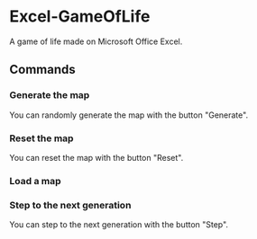 # Excel-GameOfLife
A game of life made on Microsoft Office Excel.

## Commands
### Generate the map
You can randomly generate the map with the button "Generate".

### Reset the map
You can reset the map with the button "Reset".

### Load a map

### Step to the next generation
You can step to the next generation with the button "Step".
